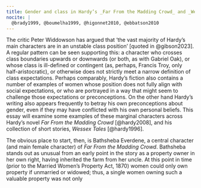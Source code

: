 ```yaml
---
title: Gender and class in Hardy’s _Far From the Madding Crowd_ and _Wessex Tales_.
nocite: |
  @brady1999, @boumelha1999, @higonnet2010, @ebbatson2010
---
```


The critic Peter Widdowson has argued that ‘the vast majority of Hardy’s main characters are in an unstable class position’ [quoted in @gibson2023]. A regular pattern can be seen supporting this: a character who crosses class boundaries upwards or downwards (or both, as with Gabriel Oak), or whose class is ill-defined or contingent (as, perhaps, Francis Troy, only half-aristocratic), or otherwise does not strictly meet a narrow definition of class expectations. Perhaps comparably, Hardy’s fiction also contains a number of examples of women whose position does not fully align with social expectations, or who are portrayed in a way that might seem to challenge those expectations or preconceptions. On the other hand Hardy’s writing also appears frequently to betray his own preconceptions about gender, even if they may have conflicted with his own personal beliefs. This essay will examine some examples of these marginal characters across Hardy’s novel _Far From the Madding Crowd_ [@hardy2008], and his collection of short stories, _Wessex Tales_ [@hardy1996].

The obvious place to start, then, is Bathsheba Everdene, a central character (and main female character) of _Far From the Madding Crowd_. Bathsheba stands out as unusual from an early point in the story as a property owner in her own right, having inherited the farm from her uncle. At this point in time (prior to the Married Women’s Property Act, 1870) women could only own property if unmarried or widowed; thus, a single women owning such a valuable property was not only

